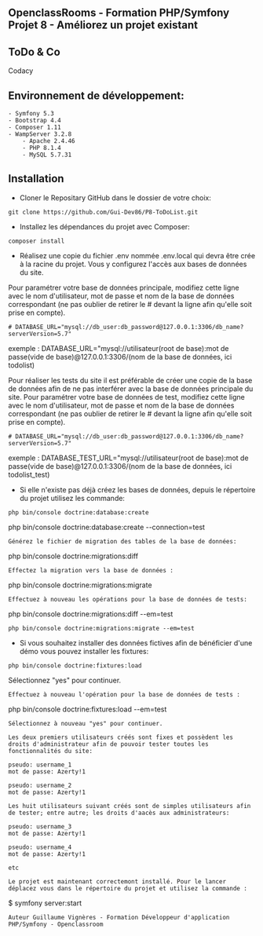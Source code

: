 ## OpenclassRooms - Formation PHP/Symfony Projet 8 - Améliorez un projet existant

## ToDo & Co

Codacy



## Environnement de développement:
    - Symfony 5.3
    - Bootstrap 4.4
    - Composer 1.11
    - WampServer 3.2.8
        - Apache 2.4.46
        - PHP 8.1.4
        - MySQL 5.7.31

## Installation

- Cloner le Repositary GitHub dans le dossier de votre choix: 
```
git clone https://github.com/Gui-Dev86/P8-ToDoList.git
```
- Installez les dépendances du projet avec Composer:
```
composer install
```
- Réalisez une copie du fichier .env nommée .env.local qui devra être crée à la racine du projet. Vous y configurez l'accès aux bases de données du site.

Pour paramétrer votre base de données principale, modifiez cette ligne avec le nom d'utilisateur, mot de passe et nom de la base de données correspondant (ne pas oublier de retirer le # devant la ligne afin qu'elle soit prise en compte).

    # DATABASE_URL="mysql://db_user:db_password@127.0.0.1:3306/db_name?serverVersion=5.7"

exemple : DATABASE_URL="mysql://utilisateur(root de base):mot de passe(vide de base)@127.0.0.1:3306/(nom de la base de données, ici todolist)

Pour réaliser les tests du site il est préférable de créer une copie de la base de données afin de ne pas interférer avec la base de données principale du site. Pour paramétrer votre base de données de test, modifiez cette ligne avec le nom d'utilisateur, mot de passe et nom de la base de données correspondant (ne pas oublier de retirer le # devant la ligne afin qu'elle soit prise en compte).

    # DATABASE_URL="mysql://db_user:db_password@127.0.0.1:3306/db_name?serverVersion=5.7"

exemple : DATABASE_TEST_URL="mysql://utilisateur(root de base):mot de passe(vide de base)@127.0.0.1:3306/(nom de la base de données, ici todolist_test)

- Si elle n'existe pas déjà créez les bases de données, depuis le répertoire du projet utilisez les commande:
```
php bin/console doctrine:database:create
```
php bin/console doctrine:database:create --connection=test
```
Générez le fichier de migration des tables de la base de données:
```
php bin/console doctrine:migrations:diff
```
Effectez la migration vers la base de données :
```
php bin/console doctrine:migrations:migrate
```
Effectuez à nouveau les opérations pour la base de données de tests:
```
php bin/console doctrine:migrations:diff --em=test
```
php bin/console doctrine:migrations:migrate --em=test
```
- Si vous souhaitez installer des données fictives afin de bénéficier d'une démo vous pouvez installer les fixtures:
```
php bin/console doctrine:fixtures:load
```
Sélectionnez "yes" pour continuer.
```
Effectuez à nouveau l'opération pour la base de données de tests :
```
php bin/console doctrine:fixtures:load --em=test
```
Sélectionnez à nouveau "yes" pour continuer.

Les deux premiers utilisateurs créés sont fixes et possèdent les droits d'administrateur afin de pouvoir tester toutes les fonctionnalités du site:

pseudo: username_1
mot de passe: Azerty!1

pseudo: username_2
mot de passe: Azerty!1

Les huit utilisateurs suivant créés sont de simples utilisateurs afin de tester; entre autre; les droits d'aacès aux administrateurs:

pseudo: username_3
mot de passe: Azerty!1

pseudo: username_4
mot de passe: Azerty!1

etc

Le projet est maintenant correctemont installé. Pour le lancer déplacez vous dans le répertoire du projet et utilisez la commande :
```
$ symfony server:start
```
Auteur Guillaume Vignères - Formation Développeur d'application PHP/Symfony - Openclassroom
